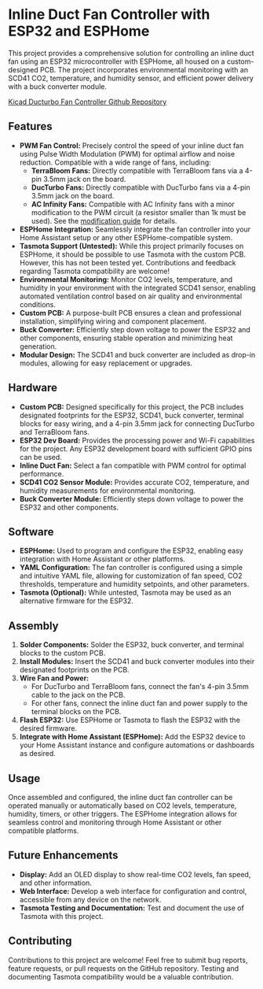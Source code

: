 # Inline Duct Fan Controller with ESP32 and ESPHome

This project provides a comprehensive solution for controlling an inline duct fan using an ESP32 microcontroller with ESPHome, all housed on a custom-designed PCB.  The project incorporates environmental monitoring with an SCD41 CO2, temperature, and humidity sensor, and efficient power delivery with a buck converter module.

<a href="https://github.com/scattym/kicad-duct-turbo-fan-controller/">Kicad Ducturbo Fan Controller Github Repository</a>

## Features

* **PWM Fan Control:** Precisely control the speed of your inline duct fan using Pulse Width Modulation (PWM) for optimal airflow and noise reduction. Compatible with a wide range of fans, including:
    * **TerraBloom Fans:**  Directly compatible with TerraBloom fans via a 4-pin 3.5mm jack on the board.
    * **DucTurbo Fans:** Directly compatible with DucTurbo fans via a 4-pin 3.5mm jack on the board.
    * **AC Infinity Fans:**  Compatible with AC Infinity fans with a minor modification to the PWM circuit (a resistor smaller than 1k must be used).  See the [modification guide](link-to-modification-guide) for details. 
* **ESPHome Integration:** Seamlessly integrate the fan controller into your Home Assistant setup or any other ESPHome-compatible system.
* **Tasmota Support (Untested):** While this project primarily focuses on ESPHome, it should be possible to use Tasmota with the custom PCB. However, this has not been tested yet. Contributions and feedback regarding Tasmota compatibility are welcome!
* **Environmental Monitoring:**  Monitor CO2 levels, temperature, and humidity in your environment with the integrated SCD41 sensor, enabling automated ventilation control based on air quality and environmental conditions.
* **Custom PCB:**  A purpose-built PCB ensures a clean and professional installation, simplifying wiring and component placement.
* **Buck Converter:**  Efficiently step down voltage to power the ESP32 and other components, ensuring stable operation and minimizing heat generation.
* **Modular Design:**  The SCD41 and buck converter are included as drop-in modules, allowing for easy replacement or upgrades.

## Hardware

* **Custom PCB:** Designed specifically for this project, the PCB includes designated footprints for the ESP32, SCD41, buck converter, terminal blocks for easy wiring, and a 4-pin 3.5mm jack for connecting DucTurbo and TerraBloom fans.
* **ESP32 Dev Board:**  Provides the processing power and Wi-Fi capabilities for the project. Any ESP32 development board with sufficient GPIO pins can be used.
* **Inline Duct Fan:**  Select a fan compatible with PWM control for optimal performance.
* **SCD41 CO2 Sensor Module:**  Provides accurate CO2, temperature, and humidity measurements for environmental monitoring.
* **Buck Converter Module:**  Efficiently steps down voltage to power the ESP32 and other components.

## Software

* **ESPHome:**  Used to program and configure the ESP32, enabling easy integration with Home Assistant or other platforms.
* **YAML Configuration:**  The fan controller is configured using a simple and intuitive YAML file, allowing for customization of fan speed, CO2 thresholds, temperature and humidity setpoints, and other parameters.
* **Tasmota (Optional):**  While untested, Tasmota may be used as an alternative firmware for the ESP32.

## Assembly

1. **Solder Components:**  Solder the ESP32, buck converter, and terminal blocks to the custom PCB.
2. **Install Modules:**  Insert the SCD41 and buck converter modules into their designated footprints on the PCB.
3. **Wire Fan and Power:**  
    * For DucTurbo and TerraBloom fans, connect the fan's 4-pin 3.5mm cable to the jack on the PCB.
    * For other fans, connect the inline duct fan and power supply to the terminal blocks on the PCB.
4. **Flash ESP32:**  Use ESPHome or Tasmota to flash the ESP32 with the desired firmware.
5. **Integrate with Home Assistant (ESPHome):**  Add the ESP32 device to your Home Assistant instance and configure automations or dashboards as desired.

## Usage

Once assembled and configured, the inline duct fan controller can be operated manually or automatically based on CO2 levels, temperature, humidity, timers, or other triggers. The ESPHome integration allows for seamless control and monitoring through Home Assistant or other compatible platforms.

## Future Enhancements

* **Display:**  Add an OLED display to show real-time CO2 levels, fan speed, and other information.
* **Web Interface:**  Develop a web interface for configuration and control, accessible from any device on the network.
* **Tasmota Testing and Documentation:**  Test and document the use of Tasmota with this project.

## Contributing

Contributions to this project are welcome!  Feel free to submit bug reports, feature requests, or pull requests on the GitHub repository.  Testing and documenting Tasmota compatibility would be a valuable contribution.

